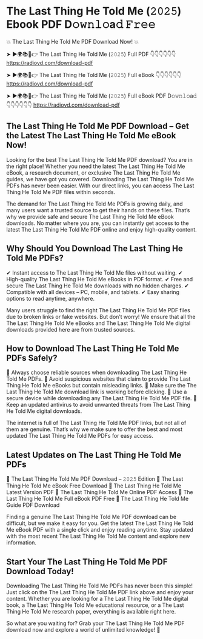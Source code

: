 # The Last Thing He Told Me (𝟸𝟶𝟸𝟻) Ebook PDF D𝚘𝚠𝚗𝚕𝚘a𝚍 𝙵𝚛𝚎𝚎

💥 The Last Thing He Told Me PDF Download Now! 💥

➤ ►🌍📚📱👉 The Last Thing He Told Me (𝟸𝟶𝟸𝟻) F𝚞ll PDF 👇👇👇👇👇👇
https://radiovd.com/download-pdf

➤ ►🌍📚📱👉 The Last Thing He Told Me (𝟸𝟶𝟸𝟻) F𝚞ll eBook 👇👇👇👇👇👇
https://radiovd.com/download-pdf

➤ ►🌍📚📱👉 The Last Thing He Told Me (𝟸𝟶𝟸𝟻) F𝚞ll eBook PDF D𝚘𝚠𝚗𝚕𝚘a𝚍 👇👇👇👇👇👇
https://radiovd.com/download-pdf

## The Last Thing He Told Me PDF Download – Get the Latest The Last Thing He Told Me eBook Now!

Looking for the best The Last Thing He Told Me PDF download? You are in the right place! Whether you need the latest The Last Thing He Told Me eBook, a research document, or exclusive The Last Thing He Told Me guides, we have got you covered. Downloading The Last Thing He Told Me PDFs has never been easier. With our direct links, you can access The Last Thing He Told Me PDF files within seconds.

The demand for The Last Thing He Told Me PDFs is growing daily, and many users want a trusted source to get their hands on these files. That’s why we provide safe and secure The Last Thing He Told Me eBook downloads. No matter where you are, you can instantly get access to the latest The Last Thing He Told Me PDF online and enjoy high-quality content.

## Why Should You Download The Last Thing He Told Me PDFs?

✔ Instant access to The Last Thing He Told Me files without waiting.
✔ High-quality The Last Thing He Told Me eBooks in PDF format.
✔ Free and secure The Last Thing He Told Me downloads with no hidden charges.
✔ Compatible with all devices – PC, mobile, and tablets.
✔ Easy sharing options to read anytime, anywhere.

Many users struggle to find the right The Last Thing He Told Me PDF files due to broken links or fake websites. But don’t worry! We ensure that all the The Last Thing He Told Me eBooks and The Last Thing He Told Me digital downloads provided here are from trusted sources.

## How to Download The Last Thing He Told Me PDFs Safely?

📌 Always choose reliable sources when downloading The Last Thing He Told Me PDFs.
📌 Avoid suspicious websites that claim to provide The Last Thing He Told Me eBooks but contain misleading links.
📌 Make sure the The Last Thing He Told Me download link is working before clicking.
📌 Use a secure device while downloading any The Last Thing He Told Me PDF file.
📌 Keep an updated antivirus to avoid unwanted threats from The Last Thing He Told Me digital downloads.

The internet is full of The Last Thing He Told Me PDF links, but not all of them are genuine. That’s why we make sure to offer the best and most updated The Last Thing He Told Me PDFs for easy access.

## Latest Updates on The Last Thing He Told Me PDFs

🔹 The Last Thing He Told Me PDF Download – 𝟸𝟶𝟸𝟻 Edition
🔹 The Last Thing He Told Me eBook Free Download
🔹 The Last Thing He Told Me Latest Version PDF
🔹 The Last Thing He Told Me Online PDF Access
🔹 The Last Thing He Told Me Full eBook PDF Free
🔹 The Last Thing He Told Me Guide PDF Download

Finding a genuine The Last Thing He Told Me PDF download can be difficult, but we make it easy for you. Get the latest The Last Thing He Told Me eBook PDF with a single click and enjoy reading anytime. Stay updated with the most recent The Last Thing He Told Me content and explore new information.

## Start Your The Last Thing He Told Me PDF Download Today!

Downloading The Last Thing He Told Me PDFs has never been this simple! Just click on the The Last Thing He Told Me PDF link above and enjoy your content. Whether you are looking for a The Last Thing He Told Me digital book, a The Last Thing He Told Me educational resource, or a The Last Thing He Told Me research paper, everything is available right here.

So what are you waiting for? Grab your The Last Thing He Told Me PDF download now and explore a world of unlimited knowledge! 🚀